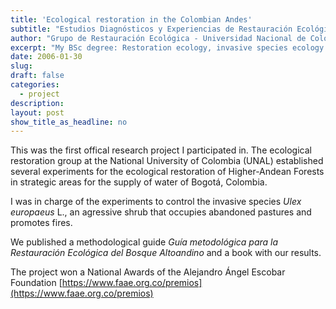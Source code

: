 ```yaml
---
title: 'Ecological restoration in the Colombian Andes'
subtitle: "Estudios Diagnósticos y Experiencias de Restauración Ecológica en el Bosque Alto Andino, El Caso de los Alrededores del Embalse de Chisacá, Usme, Bogotá, D.C"
author: "Grupo de Restauración Ecológica - Universidad Nacional de Colombia"
excerpt: "My BSc degree: Restoration ecology, invasive species ecology and management"
date: 2006-01-30
slug: 
draft: false
categories:
  - project
description: 
layout: post
show_title_as_headline: no
---
```



This was the first offical research project I participated in. The ecological restoration group at the National University of Colombia (UNAL) established several experiments for the ecological restoration of Higher-Andean Forests in strategic areas for the supply of water of Bogotá, Colombia. 
 
I was in charge of the experiments to control the invasive species _Ulex europaeus_ L., an agressive shrub that occupies abandoned pastures and promotes fires. 

We published a methodological guide _Guía metodológica para la Restauración Ecológica del Bosque Altoandino_ and a book with our results. 

The project won a National Awards of the Alejandro Ángel Escobar Foundation [https://www.faae.org.co/premios](https://www.faae.org.co/premios)
